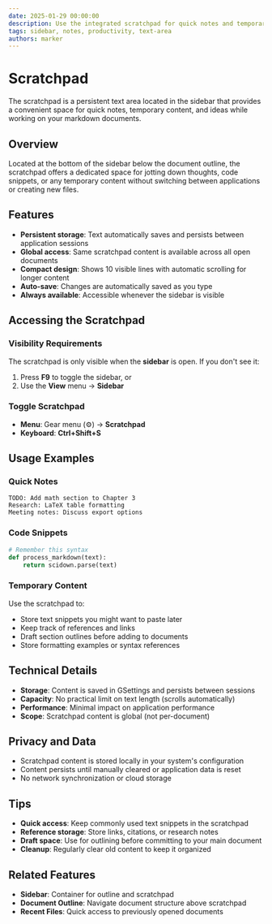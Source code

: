 ```yaml
---
date: 2025-01-29 00:00:00
description: Use the integrated scratchpad for quick notes and temporary content
tags: sidebar, notes, productivity, text-area
authors: marker
---
```


# Scratchpad

The scratchpad is a persistent text area located in the sidebar that provides a convenient space for quick notes, temporary content, and ideas while working on your markdown documents.

## Overview

Located at the bottom of the sidebar below the document outline, the scratchpad offers a dedicated space for jotting down thoughts, code snippets, or any temporary content without switching between applications or creating new files.

## Features

- **Persistent storage**: Text automatically saves and persists between application sessions
- **Global access**: Same scratchpad content is available across all open documents
- **Compact design**: Shows 10 visible lines with automatic scrolling for longer content
- **Auto-save**: Changes are automatically saved as you type
- **Always available**: Accessible whenever the sidebar is visible

## Accessing the Scratchpad

### Visibility Requirements
The scratchpad is only visible when the **sidebar** is open. If you don't see it:
1. Press **F9** to toggle the sidebar, or
2. Use the **View** menu → **Sidebar**

### Toggle Scratchpad
- **Menu**: Gear menu (⚙️) → **Scratchpad**
- **Keyboard**: **Ctrl+Shift+S**

## Usage Examples

### Quick Notes
```
TODO: Add math section to Chapter 3
Research: LaTeX table formatting
Meeting notes: Discuss export options
```

### Code Snippets
```python
# Remember this syntax
def process_markdown(text):
    return scidown.parse(text)
```

### Temporary Content
Use the scratchpad to:
- Store text snippets you might want to paste later
- Keep track of references and links
- Draft section outlines before adding to documents
- Store formatting examples or syntax references

## Technical Details

- **Storage**: Content is saved in GSettings and persists between sessions
- **Capacity**: No practical limit on text length (scrolls automatically)
- **Performance**: Minimal impact on application performance
- **Scope**: Scratchpad content is global (not per-document)

## Privacy and Data

- Scratchpad content is stored locally in your system's configuration
- Content persists until manually cleared or application data is reset
- No network synchronization or cloud storage

## Tips

- **Quick access**: Keep commonly used text snippets in the scratchpad
- **Reference storage**: Store links, citations, or research notes
- **Draft space**: Use for outlining before committing to your main document
- **Cleanup**: Regularly clear old content to keep it organized

## Related Features

- **Sidebar**: Container for outline and scratchpad
- **Document Outline**: Navigate document structure above scratchpad
- **Recent Files**: Quick access to previously opened documents